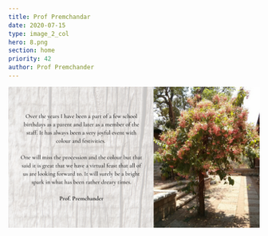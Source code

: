 ```yaml
---
title: Prof Premchandar
date: 2020-07-15
type: image_2_col
hero: 8.png
section: home
priority: 42
author: Prof Premchander
---
```

![Prof Premchander](8.png)